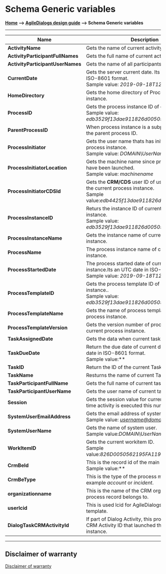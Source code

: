 # Schema Generic variables

**[Home](/) --> [AgileDialogs design guide](/guides/AgileDialogs-DesignGuide.md) --> Schema Generic variables**

---

|Name|Description|
|-|-|
|**ActivityName**| Gets the name of current activity.|
|**ActivityParticipantFullNames**| Gets the full name of current activity.|
|**ActivityParticipantUserNames**| Gets the name of all participants.|
|**CurrentDate**| Gets the server current date. Its an UTC date in ISO-8601 format.<br />Sample value: *2019-09-18T12:55:45Z*|
|**HomeDirectory**| Gets the home directory of Process server instance.|
|**ProcessID**| Gets the process instance ID of current process.<br />Sample value: *edb3529f13dae911826d0050562195fa*|
|**ParentProcessID**| When process instance is a subprocess, return the parent process ID.|
|**ProcessInitiator**| Gets the user name thats has initiate the current process instance. <br />Sample value: *DOMAIN\UserName*|
|**ProcessInitiatorLocation**| Gets the machine name since process instance have been launched.<br />Sample value: *machinename*|
|**ProcessInitiatorCDSId**| Gets the **CRM/CDS** user ID of user that has initiate the current process instance.  <br />Sample value:*edb4425f13dae911826d0050562195fa*|
|**ProcessInstanceID**| Returs the instance ID of current proccess instance.<br />Sample value: *edb3529f13dae911826d0050562195fa*|
|**ProcessInstanceName**| Gets the instance name of current process instance.|
|**ProcessName**| The process instance name of current process instance.|
|**ProcessStartedDate**| The process started date of current process instance.Its an UTC date in ISO-8601 format.<br />Sample value: *2019-09-18T12:55:44Z*|
|**ProcessTemplateID**| Gets the process template ID of current process instance..<br />Sample value: *edb3529f13dae911826d0050562195fa*|
|**ProcessTemplateName**| Gets the name of process template of current process instance.|
|**ProcessTemplateVersion**| Gets the version number of process template of current process instance.|
|**TaskAssignedDate**| Gets the data when current task was assigned|
|**TaskDueDate**| Return the due date of current date. Its an UTC date in ISO-8601 format.<br />Sample value:**|
|**TaskID**| Return the ID of the current Task.|
|**TaskName**| Resturns the name of current Task.|
|**TaskParticipantFullName**| Gets the full name of current task participant|
|**TaskParticipantUserName**| Gets the user name of current task participant|
|**Session**| Gets the session value for current activity. Each time activity is executed this number is ingeased. |
|**SystemUserEmailAddress**| Gets the email address of system user.<br />Sample value: *username@domain.com*|
|**SystemUserName**| Gets the name of system user.<br />Sample value:*DOMAIN\UserName*|
|**WorkItemID**| Gets the current workitem ID. <br />Sample value:*826D0050562195FA1199DA139CD1AFBF* |
|**CrmBeId**| This is the record id of the main entity. <br />Sample value:**|
|**CrmBeType**| This is the type of the process main entity, for example *account* or *incident*.|
|**organizationname**| This is the name of the CRM organization that the process record belongs to.|
|**userlcid**| This is used lcid for AgileDialogs process template.|
|**DialogTaskCRMActivityId**| If part of Dialog Activity, this property holds the CRM Activity ID that launched the current dialog instance.|

---

## Disclaimer of warranty

[Disclaimer of warranty](DisclaimerOfWarranty.md)
